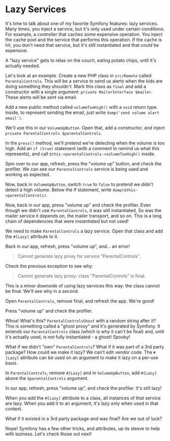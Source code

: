 # Lazy Services

It's time to talk about one of my favorite Symfony features: lazy services. Many
times, you inject a service, but it's only used under certain conditions. For example,
a controller that caches some expensive operation. You inject the cache pool and
the service that performs this operation. If the cache is hit, you don't need that
service, but it's still instantiated and that *could* be expensive.

A "lazy service" gets to relax on the couch, eating potato chips, until it's actually needed.

Let's look at an example. Create a new PHP class in `src/Remote` called
`ParentalControls`. This will be a service to send us alerts when the kids
are doing something they shouldn't. Mark this class as `final` and add a constructor
with a single argument: `private MailerInterface $mailer`.
These alerts will be sent via email.

Add a new public method called `volumeTooHigh()` with a `void` return type. Inside,
to represent sending the email, just write `dump('send volume alert email')`.

We'll use this in our `VolumeUpButton`. Open that, add a constructor, and inject
`private ParentalControls $parentalControls`.

In the `press()` method, we'll pretend we're detecting when the volume is too high.
Add an `if (true)` statement (with a comment to remind us what this represents),
and call `$this->parentalControls->volumeTooHigh()` inside.

Spin over to our app, refresh, press the "volume up" button, and check the profiler.
We can see our `ParentalControls` service is being used and working as expected.

Now, back in `VolumeUpButton`, switch `true` to `false` to pretend we didn't detect
a high volume. Below the if statement, write `dump($this->parentalControls)`.

Now, back in our app, press "volume up" and check the profiler. Even though we didn't
use `ParentalControls`, it was still instantiated, So was the mailer service it depends
on, the mailer transport, and so on. This is a long chain of dependencies
that were instantiated but not used!

We need to make `ParentalControls` a lazy service. Open that class and add the `#[Lazy]`
attribute to it.

Back in our app, refresh, press "volume up", and... an error!

> Cannot generate lazy proxy for service "ParentalControls".

Check the previous exception to see why:

> Cannot generate lazy proxy: class "ParentalControls" is final.

This is a minor downside of using lazy services this way: the class cannot be final.
We'll see why in a second.

Open `ParentalControls`, remove final, and refresh the app. We're good!

Press "volume up" and check the profiler.

Whoa! What's this? `ParentalControlsGhost` with a random string after it? This is something
called a "ghost proxy" and it's generated by Symfony. It extends our `ParentalControls`
class (which is why it can't be final) and, until it's actually used, is not fully
instantiated - a ghost! Spooky!

What if we didn't "own" `ParentalControls`? What if it was part of a 3rd party package?
How could we make it lazy? We can't edit vendor code. The `#[Lazy]` attribute can be
used on an argument to make it lazy on a per-use basis.

In `ParentalControls`, remove `#[Lazy]` and in `VolumeUpButton`, add `#[Lazy]` above
the `$parentalControls` argument.

In our app, refresh, press "volume up", and check the profiler. It's still lazy!

When you add the `#[Lazy]` attribute to a class, all instances of that service are lazy.
When you add it to an argument, it's lazy only when used in that context.

What if it existed in a 3rd party package *and* was final? Are we out of luck?

Nope! Symfony has a few other tricks, and attributes, up its sleeve to help with laziness.
Let's check those out next!
